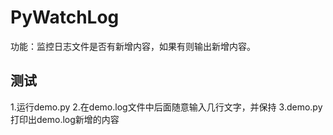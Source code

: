 # PyWatchLog
功能：监控日志文件是否有新增内容，如果有则输出新增内容。

## 测试
1.运行demo.py
2.在demo.log文件中后面随意输入几行文字，并保持
3.demo.py打印出demo.log新增的内容
